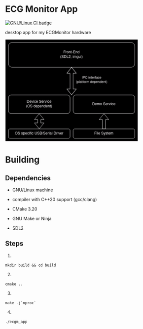 # ECG Monitor App

[![GNU/Linux CI badge](https://github.com/mbedded-mike/ECGMonitorApp/actions/workflows/ci_linux.yml/badge.svg)](https://github.com/mbedded-mike/ECGMonitorApp/actions/workflows/ci_linux.yml)

desktop app for my ECGMonitor hardware

![Rough, layered architecture depiction of the app](media/layers.png)

# Building

## Dependencies

- GNU/Linux machine

- compiler with C++20 support (gcc/clang)

- CMake 3.20

- GNU Make or Ninja

- SDL2

## Steps

1.
```
mkdir build && cd build
```

2.
```
cmake ..
```

3.
```
make -j`nproc`
```

4.
```
./ecgm_app
```
